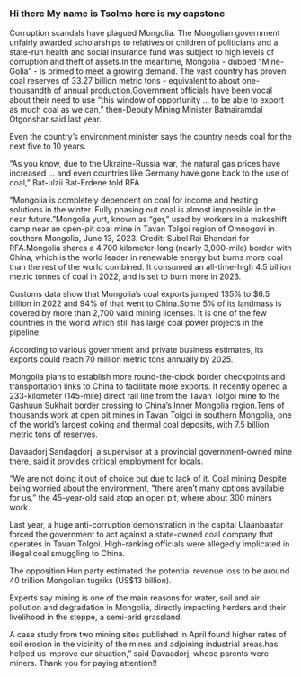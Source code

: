 ### Hi there My name is Tsolmo here is my capstone

Corruption scandals have plagued Mongolia. The Mongolian government unfairly awarded scholarships to relatives or children of politicians and a state-run health and social insurance fund was subject to high levels of corruption and theft of assets.In the meantime, Mongolia - dubbed “Mine-Golia” - is primed to meet a growing demand. The vast country has proven coal reserves of 33.27 billion metric tons - equivalent to about one-thousandth of annual production.Government officials have been vocal about their need to use “this window of opportunity … to be able to export as much coal as we can,” then-Deputy Mining Minister Batnairamdal Otgonshar said last year.

Even the country’s environment minister says the country needs coal for the next five to 10 years.

“As you know, due to the Ukraine-Russia war, the natural gas prices have increased … and even countries like Germany have gone back to the use of coal,” Bat-ulzii Bat-Erdene told RFA.

“Mongolia is completely dependent on coal for income and heating solutions in the winter. Fully phasing out coal is almost impossible in the near future.”Mongolia yurt, known as “ger,” used by workers in a makeshift camp near an open-pit coal mine in Tavan Tolgoi region of Omnogovi in southern Mongolia, June 13, 2023. Credit: Subel Rai Bhandari for RFA.Mongolia shares a 4,700 kilometer-long (nearly 3,000-mile) border with China, which is the world leader in renewable energy but burns more coal than the rest of the world combined. It consumed an all-time-high 4.5 billion metric tonnes of coal in 2022, and is set to burn more in 2023.

Customs data show that Mongolia’s coal exports jumped 135% to $6.5 billion in 2022 and 94% of that went to China.Some 5% of its landmass is covered by more than 2,700 valid mining licenses. It is one of the few countries in the world which still has large coal power projects in the pipeline.

According to various government and private business estimates, its exports could reach 70 million metric tons annually by 2025. 

Mongolia plans to establish more round-the-clock border checkpoints and transportation links to China to facilitate more exports. It recently opened a 233-kilometer (145-mile) direct rail line from the Tavan Tolgoi mine to the Gashuun Sukhait border crossing to China’s Inner Mongolia region.Tens of thousands work at open pit mines in Tavan Tolgoi in southern Mongolia, one of the world’s largest coking and thermal coal deposits, with 7.5 billion metric tons of reserves.

Davaadorj Sandagdorj, a supervisor at a provincial government-owned mine there, said it provides critical employment for locals. 

“We are not doing it out of choice but due to lack of it. Coal mining Despite being worried about the environment, “there aren’t many options available for us,” the 45-year-old said atop an open pit, where about 300 miners work.

Last year, a huge anti-corruption demonstration in the capital Ulaanbaatar forced the government to act against a state-owned coal company that operates in Tavan Tolgoi. High-ranking officials were allegedly implicated in illegal coal smuggling to China.

The opposition Hun party estimated the potential revenue loss to be around 40 trillion Mongolian tugriks (US$13 billion).

Experts say mining is one of the main reasons for water, soil and air pollution and degradation in Mongolia, directly impacting herders and their livelihood in the steppe, a semi-arid grassland. 

A case study from two mining sites published in April found higher rates of soil erosion in the vicinity of the mines and adjoining industrial areas.has helped us improve our situation,” said Davaadorj, whose parents were miners.
Thank you for paying attention!!
